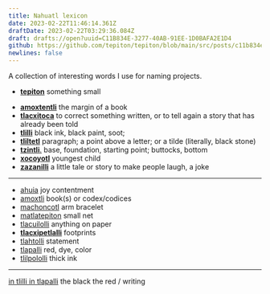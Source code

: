 ```yaml
---
title: Nahuatl lexicon
date: 2023-02-22T11:46:14.361Z
draftDate: 2023-02-22T03:29:36.084Z
draft: drafts://open?uuid=C11B834E-3277-40AB-91EE-1D0BAFA2E1D4
github: https://github.com/tepiton/tepiton/blob/main/src/posts/c11b834e-3277-40ab-91ee-1d0bafa2e1d4.md
newlines: false
---
```

A collection of interesting words
I use
for naming projects.
- [**tepiton**](https://nahuatl.uoregon.edu/content/tepiton) something small
<!-- excerpt -->

- [**amoxtentli**](https://nahuatl.uoregon.edu/content/amoxtentli) the margin of a book
- [**tlacxitoca**](https://nahuatl.uoregon.edu/content/tlacxitoca) to correct something written, or to tell again a story that has already been told
- [**tlilli**](https://nahuatl.uoregon.edu/content/tlilli) black ink, black paint, soot;
- [**tliltetl**](https://nahuatl.uoregon.edu/content/tliltetl) paragraph; a point above a letter; or a tilde (literally, black stone)
- [**tzintli**.](https://nahuatl.uoregon.edu/content/tzintli) base, foundation, starting point; buttocks, bottom
- [**xocoyotl**](https://nahuatl.wired-humanities.org/content/xocoyotl) youngest child
- [**zazanilli**](https://nahuatl.uoregon.edu/content/zazanilli) a little tale or story to make people laugh, a joke

---

- [ahuia](https://nahuatl.uoregon.edu/content/ahuia) joy contentment
- [amoxtli](https://nahuatl.uoregon.edu/content/amoxtli) book(s) or codex/codices
- [machoncotl](https://nahuatl.uoregon.edu/content/machoncotl) arm bracelet
- [matlatepiton](https://en.wiktionary.org/wiki/matlatepiton#Classical_Nahuatl) small net
- [tlacuilolli](https://nahuatl.uoregon.edu/content/tlacuilolli) anything on paper
- [**tlacxipetlalli**](https://nahuatl.wired-humanities.org/content/tlacxipetlalli) footprints
- [tlahtolli](https://nahuatl.uoregon.edu/content/tlahtolli-0) statement
- [tlapalli](https://nahuatl.uoregon.edu/content/tlapalli-0) red, dye, color
- [tlilpololli](https://nahuatl.uoregon.edu/content/tlilpololli) thick ink

---

[in tlilli in tlapalli](https://nahuatl.uoregon.edu/node/202072) the black the red / writing

